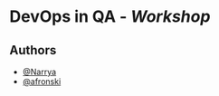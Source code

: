 # **DevOps in QA** - *Workshop*

## Authors

- [@Narrya](https://github.com/Narrya)
- [@afronski](https://github.com/afronski)
